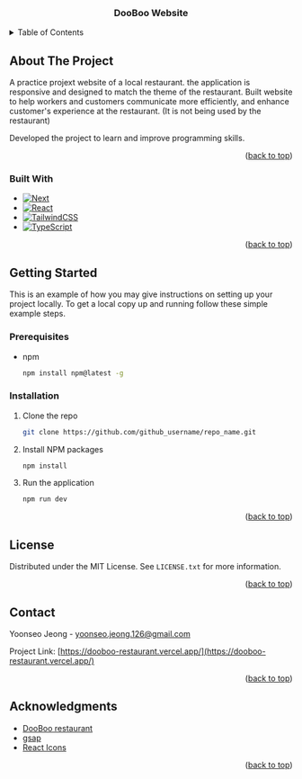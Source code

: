 <!-- Reference: https://github.com/othneildrew/Best-README-Template -->

<a name="readme-top"></a>

<!-- PROJECT LOGO -->
<br />
<div align="center">

<h3 align="center">DooBoo Website</h3>

</div>

<!-- TABLE OF CONTENTS -->
<details>
  <summary>Table of Contents</summary>
  <ol>
    <li>
      <a href="#about-the-project">About The Project</a>
      <ul>
        <li><a href="#built-with">Built With</a></li>
      </ul>
    </li>
    <li>
      <a href="#getting-started">Getting Started</a>
      <ul>
        <li><a href="#prerequisites">Prerequisites</a></li>
        <li><a href="#installation">Installation</a></li>
      </ul>
    </li>
    <li><a href="#usage">Usage</a></li>
    <li><a href="#roadmap">Roadmap</a></li>
    <li><a href="#contributing">Contributing</a></li>
    <li><a href="#license">License</a></li>
    <li><a href="#contact">Contact</a></li>
    <li><a href="#acknowledgments">Acknowledgments</a></li>
  </ol>
</details>

<!-- ABOUT THE PROJECT -->

## About The Project

A practice projext website of a local restaurant. the application is responsive and designed to match the theme of the restaurant. Built website to help workers and customers communicate more efficiently, and enhance customer's experience at the restaurant. (It is not being used by the restaurant)

Developed the project to learn and improve programming skills.

<p align="right">(<a href="#readme-top">back to top</a>)</p>

### Built With

-   [![Next][Next.js]][Next-url]
-   [![React][React.js]][React-url]
-   [![TailwindCSS][Tailwinscss]][Tailwindcss-url]
-   [![TypeScript][Typescript]][Typescript-url]

<p align="right">(<a href="#readme-top">back to top</a>)</p>

<!-- GETTING STARTED -->

## Getting Started

This is an example of how you may give instructions on setting up your project locally.
To get a local copy up and running follow these simple example steps.

### Prerequisites

-   npm
    ```sh
    npm install npm@latest -g
    ```

### Installation

1. Clone the repo
    ```sh
    git clone https://github.com/github_username/repo_name.git
    ```
2. Install NPM packages
    ```sh
    npm install
    ```
3. Run the application
    ```sh
    npm run dev
    ```

<p align="right">(<a href="#readme-top">back to top</a>)</p>

<!-- LICENSE -->

## License

Distributed under the MIT License. See `LICENSE.txt` for more information.

<p align="right">(<a href="#readme-top">back to top</a>)</p>

<!-- CONTACT -->

## Contact

Yoonseo Jeong - yoonseo.jeong.126@gmail.com

Project Link: [https://dooboo-restaurant.vercel.app/](https://dooboo-restaurant.vercel.app/)

<p align="right">(<a href="#readme-top">back to top</a>)</p>

<!-- ACKNOWLEDGMENTS -->

## Acknowledgments

-   [DooBoo restaurant](https://www.google.com/maps/place/DooBoo/@49.218705,-122.9634007,17z/data=!3m1!4b1!4m6!3m5!1s0x548677cad30099b5:0x34cf9efc4648836d!8m2!3d49.2187015!4d-122.9608258!16s%2Fg%2F11fzvwh49g?entry=ttu)
-   [gsap](https://gsap.com/)
-   [React Icons](https://react-icons.github.io/react-icons/search)

<p align="right">(<a href="#readme-top">back to top</a>)</p>

<!-- MARKDOWN LINKS & IMAGES -->
<!-- https://www.markdownguide.org/basic-syntax/#reference-style-links -->

[Next.js]: https://img.shields.io/badge/next.js-000000?style=for-the-badge&logo=nextdotjs&logoColor=white
[Next-url]: https://nextjs.org/
[React.js]: https://img.shields.io/badge/React-20232A?style=for-the-badge&logo=react&logoColor=61DAFB
[React-url]: https://reactjs.org/
[Tailwinscss]: https://img.shields.io/badge/tailwindcss-0f172a?style=for-the-badge&logo=tailwindcss&logoColor=06B6D4
[Tailwindcss-url]: https://tailwindcss.com/
[Typescript]: https://img.shields.io/badge/typescript-262626?style=for-the-badge&logo=typescript&logoColor=3178C6
[Typescript-url]: https://www.typescriptlang.org/
